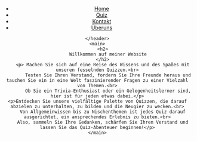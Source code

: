 <!DOCTYPE html>
<html>
<head>
<title>Quiz</title>
<link rel ="stylesheet" href="stlye.css">
</head>

<body>
    <header>
<nav>
    <ul>
        <li><a href="index.html">Home</a></li>
        <li><a href="Quiz.html">Quiz</a></li>
        <li><a href="Kontakt.html">Kontakt</a></li>
        <li><a href="Überuns.html">Überuns</a></li>
    </ul>
</nav>

    </header>
    <main>
        <h2>
            Willkommen auf meiner Website
        </h2>
        <p> Machen Sie sich auf eine Reise des Wissens und des Spaßes mit unseren fesselnden Quizzen.<br>
            Testen Sie Ihren Verstand, fordern Sie Ihre Freunde heraus und tauchen Sie ein in eine Welt faszinierender Fragen zu einer Vielzahl von Themen.<br>
            Ob Sie ein Trivia-Enthusiast oder ein Gelegenheitslerner sind, hier ist für jeden etwas dabei.</p>
    <p>Entdecken Sie unsere vielfältige Palette von Quizzen, die darauf abzielen zu unterhalten, zu bilden und die Neugier zu wecken.<br>
        Von Allgemeinwissen bis zu Nischenthemen ist jedes Quiz darauf ausgerichtet, ein ansprechendes Erlebnis zu bieten.<br>
        Also, sammeln Sie Ihre Gedanken, schärfen Sie Ihren Verstand und lassen Sie das Quiz-Abenteuer beginnen!</p>
    </main>
</body>
</html> 
